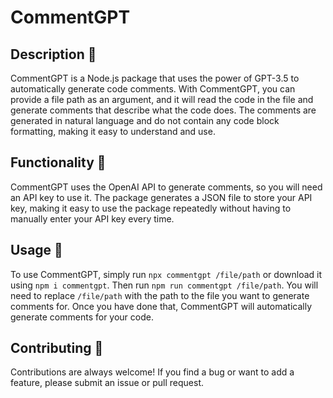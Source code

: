 # CommentGPT

## Description 📝
CommentGPT is a Node.js package that uses the power of GPT-3.5 to automatically generate code comments. With CommentGPT, you can provide a file path as an argument, and it will read the code in the file and generate comments that describe what the code does. The comments are generated in natural language and do not contain any code block formatting, making it easy to understand and use.

## Functionality 🔧
CommentGPT uses the OpenAI API to generate comments, so you will need an API key to use it. The package generates a JSON file to store your API key, making it easy to use the package repeatedly without having to manually enter your API key every time.

## Usage 🚀
To use CommentGPT, simply run `npx commentgpt /file/path` or download it using `npm i commentgpt`. Then run `npm run commentgpt /file/path`. You will need to replace `/file/path` with the path to the file you want to generate comments for. Once you have done that, CommentGPT will automatically generate comments for your code.

## Contributing 🤝
Contributions are always welcome! If you find a bug or want to add a feature, please submit an issue or pull request.
